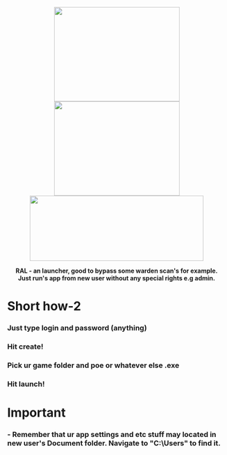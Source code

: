 <p align="center">
  <img width="289" height="217" src="https://i.imgur.com/MZ4hKKj.png">
   <img width="289" height="217" src="https://i.imgur.com/0AzpzCA.png"> <br>
      <img width="400" height="150" src="https://i.imgur.com/3NJn1gP.png">

</p>
<p align="center">
  <b>RAL - an launcher, good to bypass some warden scan's for example. <br>Just run's app from new user without any special rights e.g admin.</b><br>
</p>
<h1> Short how-2 </h1> 

### Just type login and password (anything)
### Hit create!
### Pick ur game folder and poe or whatever else .exe 
### Hit launch!

<h1> Important </h1> 

### - Remember that ur app settings and etc stuff may located in new user's Document folder. Navigate to "C:\Users" to find it.
